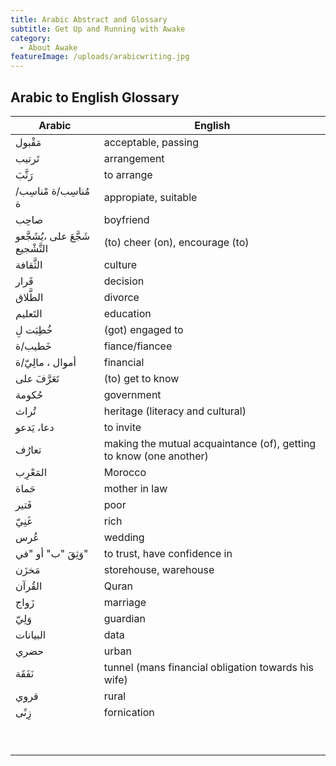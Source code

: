 ```yaml
---
title: Arabic Abstract and Glossary
subtitle: Get Up and Running with Awake
category:
  - About Awake
featureImage: /uploads/arabicwriting.jpg
---
```


## Arabic to English Glossary
| Arabic | English                                                                   |
| ------ | ------------------------------------------------------------------------- |
| مَقْبول  | acceptable, passing                                                       |
| تَرتيب  | arrangement                                                               |
| رَتَّبَ    | to arrange                                                                |
| مُناسِب/ة  مْناسِب/ة|appropiate, suitable                                              |
| صاحِب   |boyfriend                                                                  |
|شَجَّعَ على ،يُشَجَّعو التَّشْجيع  |(to) cheer (on), encourage (to)                          |
|الثَّقافة | culture                                                                   |
|قَرار    | decision                                                                  |
|الطَّلاق   | divorce                                                                   |
|التَعليم | education                                                                 |
|خُطِبَت لِ  | (got) engaged to                                                          |
|خَطيب/ة  | fiance/fiancee                                                            |
|أموال ، مالِيّ/ة | financial                                                          |
|تَعَرَّفَ على | (to) get to know                                                         |
|حُكومة   | government                                                                |
|تُراث    | heritage (literacy and cultural)                                          |
|دعا، يَدعو| to invite                                                                |
|تعارُف   | making the mutual acquaintance (of), getting to know (one another)        |
|المَعْرِب  | Morocco                                                                   |
|حَماة    | mother in law                                                             |
|فَتير    | poor                                                                      |
|غَنِيّ     | rich                                                                      |
|عُرس     | wedding                                                                   |
|وَثِقَ "ب" أو "في"   | to trust, have confidence in                                    |
|مَخزَن    | storehouse, warehouse                                                     |
|القُرآن  |Quran                                                                      |
|زَواج    |marriage                                                                   |
|وَلِيّ‎     |guardian                                                                   |
|البيانات |data                                                                      |
|حضري    | urban                                                                     |
|نَفَقَة    |tunnel (mans financial obligation towards his wife)                        |
|قروي    |rural                                                                      |
|زِنًى     |fornication                                                                |
|        |                                                                           |
|        |                                                                           |
|        |                                                                           |
|        |                                                                           |
|        |                                                                           |
|        |                                                                           |
|        |                                                                           |
|        |                                                                           |
|        |                                                                           |
